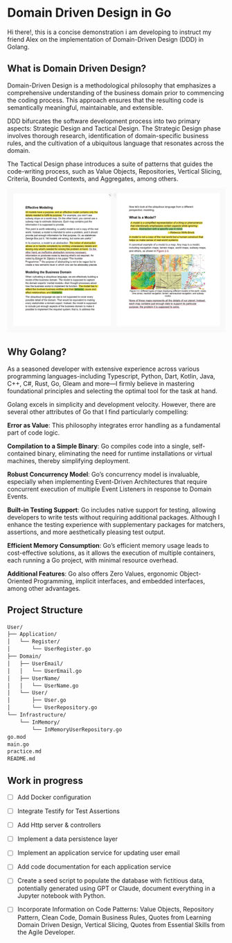 # Domain Driven Design in Go
Hi there!, this is a concise demonstration i am developing to instruct my friend Alex on the implementation of Domain-Driven Design (DDD) in Golang.


## What is Domain Driven Design?
Domain-Driven Design is a methodological philosophy that emphasizes a comprehensive understanding of the business domain prior to commencing the coding process. This approach ensures that the resulting code is semantically meaningful, maintainable, and extensible.

DDD bifurcates the software development process into two primary aspects: Strategic Design and Tactical Design. The Strategic Design phase involves thorough research, identification of domain-specific business rules, and the cultivation of a ubiquitous language that resonates across the domain.

The Tactical Design phase introduces a suite of patterns that guides the code-writing process, such as Value Objects, Repositories, Vertical Slicing, Criteria, Bounded Contexts, and Aggregates, among others.

![Learning Domain Driven Design Book](./assets/images/learning-domain-driven-design-book.png)


## Why Golang?
As a seasoned developer with extensive experience across various programming languages-including Typescript, Python, Dart, Kotlin, Java, C++, C#, Rust, Go, Gleam and more—I firmly believe in mastering foundational principles and selecting the optimal tool for the task at hand.

Golang excels in simplicity and development velocity. However, there are several other attributes of Go that I find particularly compelling:

**Error as Value**: This philosophy integrates error handling as a fundamental part of code logic.

**Compilation to a Simple Binary**: Go compiles code into a single, self-contained binary, eliminating the need for runtime installations or virtual machines, thereby simplifying deployment.

**Robust Concurrency Model**: Go’s concurrency model is invaluable, especially when implementing Event-Driven Architectures that require concurrent execution of multiple Event Listeners in response to Domain Events.

**Built-in Testing Support**: Go includes native support for testing, allowing developers to write tests without requiring additional packages. Although I enhance the testing experience with supplementary packages for matchers, assertions, and more aesthetically pleasing test output.

**Efficient Memory Consumption**: Go’s efficient memory usage leads to cost-effective solutions, as it allows the execution of multiple containers, each running a Go project, with minimal resource overhead.

**Additional Features**: Go also offers Zero Values, ergonomic Object-Oriented Programming, implicit interfaces, and embedded interfaces, among other advantages.


## Project Structure
```bash
User/
├── Application/
│   └── Register/
│       └── UserRegister.go
├── Domain/
│   ├── UserEmail/
│   │   └── UserEmail.go
│   ├── UserName/
│   │   └── UserName.go
│   └── User/
│       ├── User.go
│       └── UserRepository.go
└── Infrastructure/
    └── InMemory/
        └── InMemoryUserRepository.go
go.mod
main.go
practice.md
README.md
```

## Work in progress
- [ ] Add Docker configuration
- [ ] Integrate Testify for Test Assertions
- [ ] Add Http server & controllers
- [ ] Implement a data persistence layer
- [ ] Implement an application service for updating user email
- [ ] Add code documentation for each application service
- [ ] Create a seed script to populate the database with fictitious data, potentially generated using GPT or Claude, document everything in a Jupyter notebook with Python.
- [ ] Incorporate Information on Code Patterns: Value Objects, Repository Pattern, Clean Code, Domain Business Rules, Quotes from Learning Domain Driven Design, Vertical Slicing, Quotes from Essential Skills from the Agile Developer.

